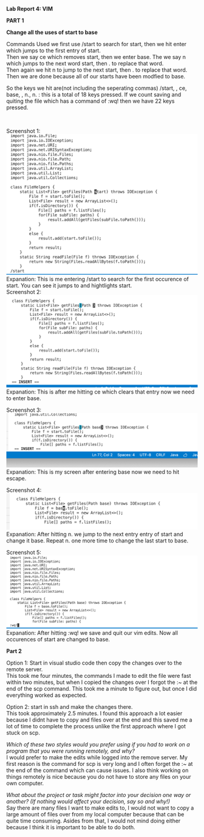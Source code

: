 **Lab Report 4: VIM**

**PART 1**

 
**Change all the uses of start to base**

Commands Used we first use /start to search for start, then we hit enter which jumps to the first entry of start. <br>
Then we say ce which removes start, then we enter base. The we say n which jumps to the next word start, then . to replace that word.<br>
Then again we hit n to jump to the next start, then . to replace that word. Then we are done because all of our starts have been 
modfied to base.
<br>

So the keys we hit are(not including the seperating commas) /start, <enter>, ce, base, <Esc>, n., n. : this is a total of 18 keys pressed.
 If we count saving and quiting the file which has a command of :wq! then we have 22 keys pressed. 
 
 <br>
 
 Screenshot 1:
 ![start](sc1.png)
 Expanation: This is me entering /start to search for the first occurence of start. You can see it jumps to and hightlights start. <br>
 Screenshot 2: 
 ![ce](sc2.png)
  Expanation: This is after me hitting ce which clears that entry now we need to enter base. <br>
 
 Screenshot 3:
 ![enter base](sc4.png)
 Expanation: This is my screen after entering base now we need to hit escape. <br>
 
  
 Screenshot 4:
 ![n.](sc5.png)
  Expanation: After hitting n. we jump to the next entry entry of start and change it base. Repeat n. one more time to change the last start to base. <br>
 
  Screenshot 5:
 ![save quit](sc3.png)
  Expanation: After hitting :wq! we save and quit our vim edits. Now all occurences of start are changed to base. <br>
 
 
 
 

 
**Part 2**
 
 Option 1: Start in visual studio code then copy the changes over to the remote server. <br>
 This took me four minutes, the commands I made to edit the file were fast within two minutes, but when I copied the changes over I forgot the :~ at the end of the scp command. This took me a minute to figure out, but once I did everything worked as expected. <br>
 
 Option 2: start in ssh and make the changes there. <br>
 This took approximately 2.5 minutes. I found this approach a lot easier because I didnt have to copy and files over at the end and this saved me a lot of time to complete the process unlike the first approach where I got stuck on scp.
 
 
 
 
 
 
 *Which of these two styles would you prefer using if you had to work on a program that you were running remotely, and why?* <br>
 I would prefer to make the edits while logged into the remove server. My first reason is the command for scp is very long and I often forget the :~ at the end of the command which can cause issues. I also think working on things remotely is nice because you do not have to store any files on your own computer. <br>
 
 *What about the project or task might factor into your decision one way or another? (If nothing would affect your decision, say so and why!)* <br>
Say there are many files I want to make edits to, I would not want to copy a large amount of files over from my local computer because that can be quite time consuming. Asides from that, I would not mind doing either because I think it is important to be able to do both.
 
 
